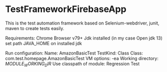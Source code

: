# TestFrameworkFirebaseApp
This is the test automation framework based on Selenium-webdriver, junit, maven to create tests easily.



Requirements:
Chrome Browser v79+
Jdk installed (in my case Open jdk 13)
set path JAVA_HOME on installed jdk 

Run configuration:
Name: AmazonBasicTest
TestKind: Class
Class: com.test.homepage.AmazonBasicTest
VM options: -ea
Working directory: $MODULE_WORKING_DIR$
Use classpath of module: Regression Test
